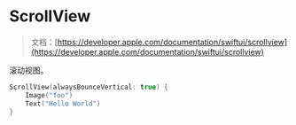 # ScrollView

> 文档：[https://developer.apple.com/documentation/swiftui/scrollview](https://developer.apple.com/documentation/swiftui/scrollview)

滚动视图。

```swift
ScrollView(alwaysBounceVertical: true) {
    Image("foo")
    Text("Hello World")
}
```
